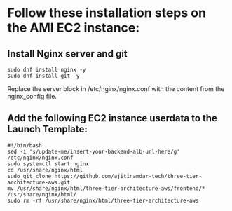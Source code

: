 # Follow these installation steps on the AMI EC2 instance:

## Install Nginx server and git
```
sudo dnf install nginx -y
sudo dnf install git -y
```
Replace the server block in /etc/nginx/nginx.conf with the content from the nginx_config file.

## Add the following EC2 instance userdata to the Launch Template:

```
#!/bin/bash
sed -i 's/update-me/insert-your-backend-alb-url-here/g' /etc/nginx/nginx.conf
sudo systemctl start nginx
cd /usr/share/nginx/html
sudo git clone https://github.com/ajitinamdar-tech/three-tier-architecture-aws.git
mv /usr/share/nginx/html/three-tier-architecture-aws/frontend/* /usr/share/nginx/html/
sudo rm -rf /usr/share/nginx/html/three-tier-architecture-aws
```


